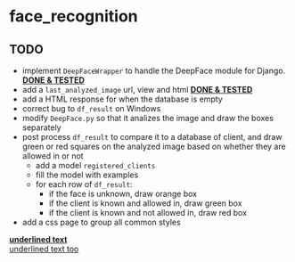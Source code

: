 # face_recognition

## TODO

- implement `DeepFaceWrapper` to handle the DeepFace module for Django. <u>**DONE & TESTED**</u>
- add a `last_analyzed_image` url, view and html <u>**DONE & TESTED**</u>
- add a HTML response for when the database is empty
- correct bug to `df_result` on Windows
- modify `DeepFace.py` so that it analizes the image and draw the boxes separately
- post process `df_result` to compare it to a database of client, and draw green or red squares on the analyzed image based on whether they are allowed in or not
    - add a model `registered_clients`
    - fill the model with examples
    - for each row of `df_result`:
        - if the face is unknown, draw orange box
        - if the client is known and allowed in, draw green box
        - if the client is known and not allowed in, draw red box
- add a css page to group all common styles

<u>**underlined text**</u><br>
<ins>underlined text too</ins>